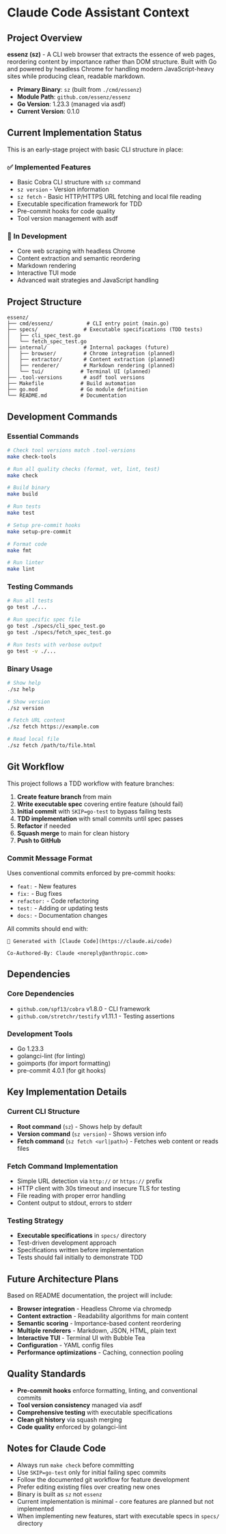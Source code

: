 # Claude Code Assistant Context

## Project Overview

**essenz (sz)** - A CLI web browser that extracts the essence of web pages, reordering content by importance rather than DOM structure. Built with Go and powered by headless Chrome for handling modern JavaScript-heavy sites while producing clean, readable markdown.

- **Primary Binary**: `sz` (built from `./cmd/essenz`)
- **Module Path**: `github.com/essenz/essenz`
- **Go Version**: 1.23.3 (managed via asdf)
- **Current Version**: 0.1.0

## Current Implementation Status

This is an early-stage project with basic CLI structure in place:

### ✅ Implemented Features
- Basic Cobra CLI structure with `sz` command
- `sz version` - Version information
- `sz fetch` - Basic HTTP/HTTPS URL fetching and local file reading
- Executable specification framework for TDD
- Pre-commit hooks for code quality
- Tool version management with asdf

### 🚧 In Development
- Core web scraping with headless Chrome
- Content extraction and semantic reordering
- Markdown rendering
- Interactive TUI mode
- Advanced wait strategies and JavaScript handling

## Project Structure

```
essenz/
├── cmd/essenz/           # CLI entry point (main.go)
├── specs/               # Executable specifications (TDD tests)
│   ├── cli_spec_test.go
│   └── fetch_spec_test.go
├── internal/            # Internal packages (future)
│   ├── browser/         # Chrome integration (planned)
│   ├── extractor/       # Content extraction (planned)
│   ├── renderer/        # Markdown rendering (planned)
│   └── tui/            # Terminal UI (planned)
├── .tool-versions       # asdf tool versions
├── Makefile            # Build automation
├── go.mod              # Go module definition
└── README.md           # Documentation
```

## Development Commands

### Essential Commands
```bash
# Check tool versions match .tool-versions
make check-tools

# Run all quality checks (format, vet, lint, test)
make check

# Build binary
make build

# Run tests
make test

# Setup pre-commit hooks
make setup-pre-commit

# Format code
make fmt

# Run linter
make lint
```

### Testing Commands
```bash
# Run all tests
go test ./...

# Run specific spec file
go test ./specs/cli_spec_test.go
go test ./specs/fetch_spec_test.go

# Run tests with verbose output
go test -v ./...
```

### Binary Usage
```bash
# Show help
./sz help

# Show version
./sz version

# Fetch URL content
./sz fetch https://example.com

# Read local file
./sz fetch /path/to/file.html
```

## Git Workflow

This project follows a TDD workflow with feature branches:

1. **Create feature branch** from main
2. **Write executable spec** covering entire feature (should fail)
3. **Initial commit** with `SKIP=go-test` to bypass failing tests
4. **TDD implementation** with small commits until spec passes
5. **Refactor** if needed
6. **Squash merge** to main for clean history
7. **Push to GitHub**

### Commit Message Format
Uses conventional commits enforced by pre-commit hooks:
- `feat:` - New features
- `fix:` - Bug fixes
- `refactor:` - Code refactoring
- `test:` - Adding or updating tests
- `docs:` - Documentation changes

All commits should end with:
```
🤖 Generated with [Claude Code](https://claude.ai/code)

Co-Authored-By: Claude <noreply@anthropic.com>
```

## Dependencies

### Core Dependencies
- `github.com/spf13/cobra` v1.8.0 - CLI framework
- `github.com/stretchr/testify` v1.11.1 - Testing assertions

### Development Tools
- Go 1.23.3
- golangci-lint (for linting)
- goimports (for import formatting)
- pre-commit 4.0.1 (for git hooks)

## Key Implementation Details

### Current CLI Structure
- **Root command** (`sz`) - Shows help by default
- **Version command** (`sz version`) - Shows version info
- **Fetch command** (`sz fetch <url|path>`) - Fetches web content or reads files

### Fetch Command Implementation
- Simple URL detection via `http://` or `https://` prefix
- HTTP client with 30s timeout and insecure TLS for testing
- File reading with proper error handling
- Content output to stdout, errors to stderr

### Testing Strategy
- **Executable specifications** in `specs/` directory
- Test-driven development approach
- Specifications written before implementation
- Tests should fail initially to demonstrate TDD

## Future Architecture Plans

Based on README documentation, the project will include:

- **Browser integration** - Headless Chrome via chromedp
- **Content extraction** - Readability algorithms for main content
- **Semantic scoring** - Importance-based content reordering
- **Multiple renderers** - Markdown, JSON, HTML, plain text
- **Interactive TUI** - Terminal UI with Bubble Tea
- **Configuration** - YAML config files
- **Performance optimizations** - Caching, connection pooling

## Quality Standards

- **Pre-commit hooks** enforce formatting, linting, and conventional commits
- **Tool version consistency** managed via asdf
- **Comprehensive testing** with executable specifications
- **Clean git history** via squash merging
- **Code quality** enforced by golangci-lint

## Notes for Claude Code

- Always run `make check` before committing
- Use `SKIP=go-test` only for initial failing spec commits
- Follow the documented git workflow for feature development
- Prefer editing existing files over creating new ones
- Binary is built as `sz` not `essenz`
- Current implementation is minimal - core features are planned but not implemented
- When implementing new features, start with executable specs in `specs/` directory